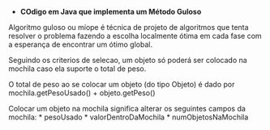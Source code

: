 * **COdigo em Java que implementa um Método Guloso**

Algoritmo guloso ou míope é técnica de projeto de algoritmos que tenta resolver o problema fazendo a escolha localmente ótima em cada fase com a esperança de encontrar um ótimo global.

Seguindo os criterios de selecao, um objeto só poderá ser colocado na mochila caso ela suporte o total de peso.

O total de peso ao se colocar um objeto (do tipo Objeto) é dado por mochila.getPesoUsado() + objeto.getPeso()

Colocar um objeto na mochila significa alterar os seguintes campos da mochila:
	* pesoUsado
	* valorDentroDaMochila
	* numObjetosNaMochila